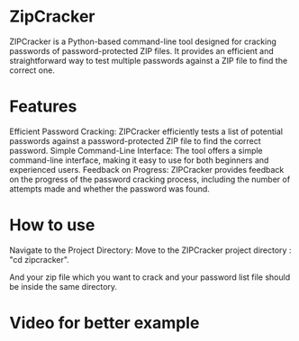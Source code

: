 # ZipCracker
ZIPCracker is a Python-based command-line tool designed for cracking passwords of password-protected ZIP files. It provides an efficient and straightforward way to test multiple passwords against a ZIP file to find the correct one.


# Features
Efficient Password Cracking: ZIPCracker efficiently tests a list of potential passwords against a password-protected ZIP file to find the correct password.
Simple Command-Line Interface: The tool offers a simple command-line interface, making it easy to use for both beginners and experienced users.
Feedback on Progress: ZIPCracker provides feedback on the progress of the password cracking process, including the number of attempts made and whether the password was found.


# How to use
Navigate to the Project Directory: Move to the ZIPCracker project directory : "cd zipcracker".

And your zip file which you want to crack and your password list file should be inside the same directory.

# Video for better example

